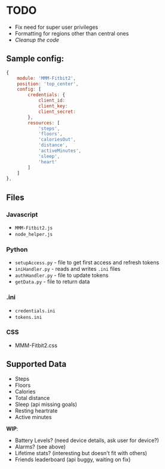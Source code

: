 TODO
==
* Fix need for super user privileges
* Formatting for regions other than central ones
* _Cleanup the code_

## Sample config:
````javascript
{
	module: 'MMM-Fitbit2',
	position: 'top_center',
	config: [
		credentials: {
			client_id:
			client_key:
			client_secret:
		},
		resources: [
			'steps',
			'floors',
			'caloriesOut',
			'distance',
			'activeMinutes',
			'sleep',
			'heart'
		]
	]
},
````

Files
--
### Javascript
* `MMM-Fitbit2.js`
* `node_helper.js`

### Python
* `setupAccess.py` - file to get first access and refresh tokens
* `iniHandler.py` - reads and writes `.ini` files
* `authHandler.py` - file to update tokens
* `getData.py` - file to return data

### .ini
* `credentials.ini`
* `tokens.ini`

### CSS
* MMM-Fitbit2.css

Supported Data
--
* Steps
* Floors
* Calories
* Total distance
* Sleep (api missing goals)
* Resting heartrate
* Active minutes

**WIP**:
* Battery Levels? (need device details, ask user for device?)
* Alarms? (see above)
* Lifetime stats? (interesting but doesn't fit with others)
* Friends leaderboard (api buggy, waiting on fix)
